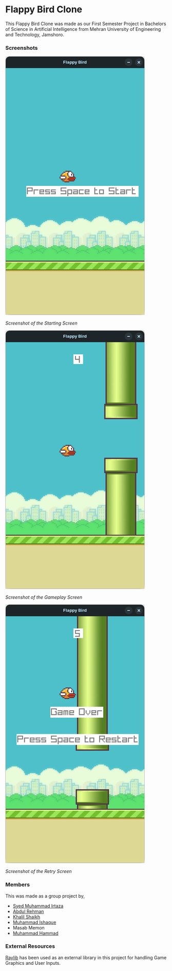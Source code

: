# Flappy Bird Clone

This Flappy Bird Clone was made as our First Semester Project in Bachelors of Science in Artificial Intelligence from Mehran University of Engineering and Technology, Jamshoro.

### Screenshots
![Starting Screen](Screenshots/Start-Screen.png)

*Screenshot of the Starting Screen*

![Gameplay Screen](Screenshots/Gameplay-Screen.png)

*Screenshot of the Gameplay Screen*

![Retry Screen](Screenshots/Retry-Screen.png)

*Screenshot of the Retry Screen*

### Members
This was made as a group project by,
- [Syed Muhammad Irtaza](https://github.com/syedirtaza10/)
- [Abdul Rehman](https://github.com/abdul-rehman-rajput/)
- [Khalil Shaikh](https://github.com/khalil-oss)
- [Muhammad Ishaque](https://github.com/IshaqJunejo/)
- Masab Memon
- [Muhammad Hammad](https://github.com/Hammad-18-03/)

### External Resources

[Raylib](https://github.com/raysan5/raylib) has been used as an external library in this project for handling Game Graphics and User Inputs.
